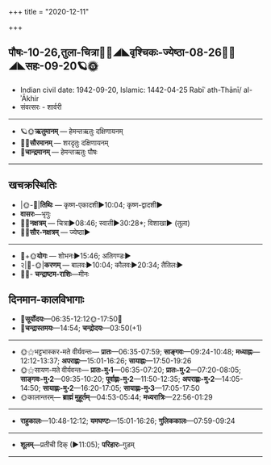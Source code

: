 +++
title = "2020-12-11"

+++
## पौषः-10-26,तुला-चित्रा🌛🌌◢◣वृश्चिकः-ज्येष्ठा-08-26🌌🌞◢◣सहः-09-20🪐🌞
- Indian civil date: 1942-09-20, Islamic: 1442-04-25 Rabīʿ ath-Thānī/ al-ʾĀkhir
- संवत्सरः - शार्वरी
___________________
- 🪐🌞**ऋतुमानम्** — हेमन्तऋतुः दक्षिणायनम्
- 🌌🌞**सौरमानम्** — शरदृतुः दक्षिणायनम्
- 🌛**चान्द्रमानम्** — हेमन्तऋतुः पौषः
___________________


## खचक्रस्थितिः
- |🌞-🌛|**तिथिः** — कृष्ण-एकादशी►10:04; कृष्ण-द्वादशी►  
- **वासरः**—भृगुः  
- 🌌🌛**नक्षत्रम्** — चित्रा►08:46; स्वाती►30:28*; विशाखा► (तुला)  
- 🌌🌞**सौर-नक्षत्रम्** — ज्येष्ठा►  
___________________
- 🌛+🌞**योगः** — शोभनः►15:46; अतिगण्डः►  
- २|🌛-🌞|**करणम्** — बालवः►10:04; कौलवः►20:34; तैतिलः►  
- 🌌🌛- **चन्द्राष्टम-राशिः**—मीनः  


## दिनमान-कालविभागाः
- 🌅**सूर्योदयः**—06:35-12:12🌞️-17:50🌇  
- 🌛**चन्द्रास्तमयः**—14:54; **चन्द्रोदयः**—03:50(+1)  
___________________
- 🌞⚝भट्टभास्कर-मते वीर्यवन्तः— **प्रातः**—06:35-07:59; **साङ्गवः**—09:24-10:48; **मध्याह्नः**—12:12-13:37; **अपराह्णः**—15:01-16:26; **सायाह्नः**—17:50-19:26  
- 🌞⚝सायण-मते वीर्यवन्तः— **प्रातः-मु॰1**—06:35-07:20; **प्रातः-मु॰2**—07:20-08:05; **साङ्गवः-मु॰2**—09:35-10:20; **पूर्वाह्णः-मु॰2**—11:50-12:35; **अपराह्णः-मु॰2**—14:05-14:50; **सायाह्णः-मु॰2**—16:20-17:05; **सायाह्णः-मु॰3**—17:05-17:50  
- 🌞कालान्तरम्— **ब्राह्मं मुहूर्तम्**—04:53-05:44; **मध्यरात्रिः**—22:56-01:29  
___________________
- **राहुकालः**—10:48-12:12; **यमघण्टः**—15:01-16:26; **गुलिककालः**—07:59-09:24  
___________________
- **शूलम्**—प्रतीची दिक् (►11:05); **परिहारः**–गुडम्  
___________________
